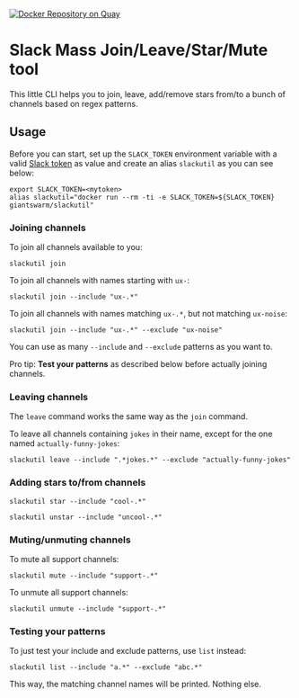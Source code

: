 [![Docker Repository on Quay](https://quay.io/repository/giantswarm/slackutil/status "Docker Repository on Quay")](https://quay.io/repository/giantswarm/slackutil)

# Slack Mass Join/Leave/Star/Mute tool

This little CLI helps you to join, leave, add/remove stars from/to a bunch of channels based on regex patterns.

## Usage

Before you can start, set up the `SLACK_TOKEN` environment variable with a valid [Slack token](https://api.slack.com/docs/oauth-test-tokens) as value and create an alias `slackutil` as you can see below:

```nohighlight
export SLACK_TOKEN=<mytoken>
alias slackutil="docker run --rm -ti -e SLACK_TOKEN=${SLACK_TOKEN} giantswarm/slackutil"
```

### Joining channels

To join all channels available to you:

```nohighlight
slackutil join
```

To join all channels with names starting with `ux-`:

```nohighlight
slackutil join --include "ux-.*"
```

To join all channels with names matching `ux-.*`, but not matching `ux-noise`:

```nohighlight
slackutil join --include "ux-.*" --exclude "ux-noise"
```

You can use as many `--include` and `--exclude` patterns as you want to.

Pro tip: **Test your patterns** as described below before actually joining channels.

### Leaving channels

The `leave` command works the same way as the `join` command.

To leave all channels containing `jokes` in their name, except for the one named `actually-funny-jokes`:

```nohighlight
slackutil leave --include ".*jokes.*" --exclude "actually-funny-jokes"
```

### Adding stars to/from channels

```nohighlight
slackutil star --include "cool-.*"
```

```nohighlight
slackutil unstar --include "uncool-.*"
```

### Muting/unmuting channels

To mute all support channels:

```nohighlight
slackutil mute --include "support-.*"
```

To unmute all support channels:

```nohighlight
slackutil unmute --include "support-.*"
```


### Testing your patterns

To just test your include and exclude patterns, use `list` instead:

```nohighlight
slackutil list --include "a.*" --exclude "abc.*"
```

This way, the matching channel names will be printed. Nothing else.
